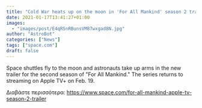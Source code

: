 ```yaml
---
title: "Cold War heats up on the moon in 'For All Mankind' season 2 trailer for Apple TV+"
date: 2021-01-17T13:41:27+01:00
images:
  - "images/post/E4qR5nRBunsVM87wxgad8N.jpg"
author: "AstroBot"
categories: ["News"]
tags: ["space.com"]
draft: false
---
```


Space shuttles fly to the moon and astronauts take up arms in the new trailer for the second season of "For All Mankind." The series returns to streaming on Apple TV+ on Feb. 19. 

Διαβάστε περισσότερα: https://www.space.com/for-all-mankind-apple-tv-season-2-trailer
